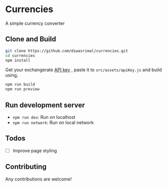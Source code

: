 # Currencies

A simple currency converter

## Clone and Build
```sh
git clone https://github.com/diwasrimal/currencies.git
cd currencies
npm install
```

Get your exchangerate [API key](https://app.exchangerate-api.com/keys) 
, paste it to `src/assets/apiKey.js` and build using,


```sh
npm run build
npm run preview
```

## Run development server
* `npm run dev`: Run on localhost
* `npm run network`: Run on local network 

## Todos
- [ ] Improve page styling

## Contributing
Any contributions are welcome!

